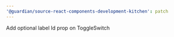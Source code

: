 ```yaml
---
'@guardian/source-react-components-development-kitchen': patch
---
```


Add optional label Id prop on ToggleSwitch
